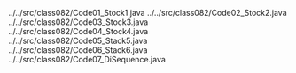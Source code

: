 ../../src/class082/Code01_Stock1.java
../../src/class082/Code02_Stock2.java
../../src/class082/Code03_Stock3.java
../../src/class082/Code04_Stock4.java
../../src/class082/Code05_Stack5.java
../../src/class082/Code06_Stack6.java
../../src/class082/Code07_DiSequence.java
